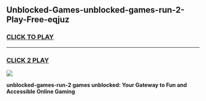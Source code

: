 
## Unblocked-Games-unblocked-games-run-2-Play-Free-eqjuz
<h3>
<a href="https://premium76.site?title=unblocked-games-run-2&ref=21A">CLICK TO PLAY</a></h3>
<hr>

<h3>
<a href="https://premium76.site?title=unblocked-games-run-2&ref=21A">CLICK 2 PLAY</a>
  
</h3>

<a href="https://premium76.site?title=unblocked-games-run-2&ref=21A"><img src="https://clearcache.store/games.png"></a>


**unblocked-games-run-2 games unblocked: Your Gateway to Fun and Accessible Online Gaming**
